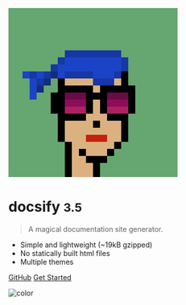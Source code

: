 <!-- _coverpage.md -->

![logo](_media/droxey.png)

# docsify <small>3.5</small>

> A magical documentation site generator.

* Simple and lightweight (~19kB gzipped)
* No statically built html files
* Multiple themes


[GitHub](https://github.com/docsifyjs/docsify/)
[Get Started](#docsify)


<!-- background color -->

![color](#f0f0f0)
